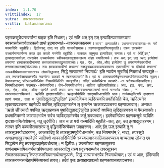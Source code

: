 ```yaml
---
index:  1.1.70
vrittiindex:  17
sutra:  तपरस्तत्कालस्य
vritti:  balamanorama 
---
```


ग्रहणकसूत्रेऽण्सवर्णानां ग्राहक इति स्थितम्। एवं सति अत् इत् उत् इत्यादितपराणामप्यणां स्वस्वसर्वसवर्णग्राहकत्वे प्राप्ते इदमारभ्यते--तपरस्तत्कालस्य। `तपर' इत्यावर्तते। प्रथमस्तावत्तपरशब्दः-तः परो यस्मादिति बहुव्रीहिः। द्वितीयस्तु तात् पर इति पञ्चमीसमासः। ग्रहणकसूत्रादणित्यनुवर्तते। तस्य तपरत्वेन उच्चार्यमाणवर्णस्य काल इव कालो यस्येति बहुव्रीहिः। ऊकालः उष्ट्रमुख इत्यादिवत् समासः। एवं च `अत्'`इत्' इत्याद्यात्मकोऽण् तपरत्वेन उच्चार्यमाणः स्वीयकालसदृशकालस्य संज्ञा स्यादित्यर्थः। तत्र अत् इत् उत् ऋत् इत्येतेषां तपराणां ह्रस्वाकारादीनामणां तत्तत्कालास्तत्तद्ध्रस्वप्रपञ्चाः। एत्, ऐत्, ओत्,औत् इत्येतेषां तु तपराणामेकारादीनां तत्तत्कालास्तत्तद्दीर्घप्रपञ्चाः। तत्र ह्रस्वाकारादीनां तपराणां तत्तद्ध्रस्वप्रपञ्चावाचकत्वस्य एकारादीनां च दीर्घाणां तपराणां स्वस्वदीर्घप्रपञ्चवाचकत्वस्य लोकसिद्धत्वात् `सिद्धे सत्यारम्भो नियमार्थः' इति न्यायेन सूत्रमिदं नियमार्थं सम्पद्यते--`अण् तपरश्चेत्तत्कालस्यैव सवर्णस्य ग्राहको न त्वतत्कालस्ये'ति। एवं च अतत्कालनिवृत्त्यात्मकपरिसंख्यार्थंमिदं सूत्रम्। वैयाकरणस्तु परिसंख्याविधिमेव नियमविधिरिति व्यवहरन्ति। तदिदं सर्वमभिप्रेत्य व्याचष्टे--तः परोयस्मादित्यादिना। नियमविधानस्य फलमाह--तेनेत्यादिना। तेन=नियमविधानेन। आदिना लृदित्यादिसंग्रहः। अत्, इत्, उत्, लृत्, एत, ऐत्, ओत्, औत्--इत्येते अष्टौ तपरा अणः स्वस्वसमानकालानां षण्णां षण्णामेव संज्ञाः , न त्वतत्कालानामित्यर्थः। ऋदिति द्वादशानामिति। ऋलृवर्णयोरिति सावण्र्यविधानादिति भावः। नन्वेवम्लृदित्यपि द्वादशानां ग्रहणं स्यात्, तथा च `पुषादिद्युताद्य्?लृदितः' इत्यादिविधय ऋदित्सवपि प्रवर्तेरन्निति चेन्न, ऋदित्यनेन लृकारप्रपञ्चस्य ग्रहणेऽपि क्वचित् लृदिद्ग्रहणबलेन लृ इत्यनेन ऋकारप्रपञ्चस्य ग्रहणाऽभावात्। अन्यथा `ऋतो ङी'त्यादौ क्वचित् ऋद्ग्रहणस्य पुषादिद्युताद्य्?लृदित इत्यादौ क्वचित् लृदिद्ग्रहणस्य च वैयथ्र्यापत्तेः। प्रथमातिक्रमणे कारणाऽभावेन सर्वत्र ऋदिद्ग्रहणस्यैव कर्तु शक्यत्वात्। इदमेवाभिप्रेत्य ग्रहणकसूत्रे ऋदिति द्वादशानामित्येवोक्तम्, नतु लृदंपीति। अत्र च तः परो यस्मादिति बहुव्रीहेः-अत्, इत्, उत् इत्याद्युदाहरणम्। तात्पर इति पञ्चमीसमासस्य तु वृद्धिरादैजित्यैकार उदाहरणम्। आत् ईत् ऊत् इत्यादि तु न तपरसूत्रस्योदाहरणम् , आकारादिषु हि तपरसूत्रमपूर्वविधानार्थम्, उत नियमार्थम् ?, नाद्यः, तपरसूत्रे अण्ग्रहणानुवृत्त्यभावेऽपि जातिपक्षे आकारादिभिर्दीर्घैः स्वस्वसमानकालिकप्रपञ्चस्य वाच्यताया लोकत एव सिद्धत्वेन तेषु तपरसूत्रप्रवृत्तेव्र्यर्थत्वात्। न द्वितीयः। उक्तरीत्या ग्रहणकसूत्रस्य वार्णसमाम्नायिकवर्णमात्रविषयतया आकारादिषु तस्य प्रवृत्त्यसम्भवेन तपरसूत्रस्य तेष्वतत्कालव्यावृत्तिफलकतन्नियमनार्थत्वानुपपत्तेः, सिद्धे सत्यारम्भस्यैव नियमार्थत्वात्। एवं च आत्, ईदित्यादि तपरकरणमसन्देहार्थमेवेत्यास्तां तावत्। तदेवं वृत्तः प्रत्याहारप्रपञ्चो ग्रहणकशास्त्रप्रपञ्चश्च।

